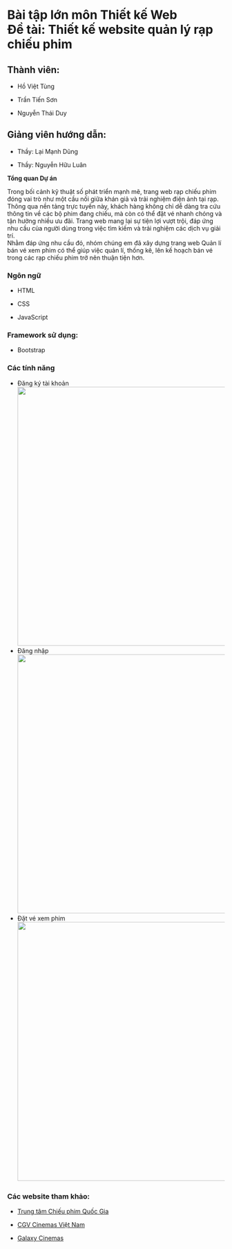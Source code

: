 <html>
  <h1>
    <br>Bài tập lớn môn Thiết kế Web<br>
        Đề tài: Thiết kế website quản lý rạp chiếu phim
    </h1>
    <h2>Thành viên:</h2>
    <ul>
        <li><p>Hồ Việt Tùng</p></li>
        <li><p>Trần Tiến Sơn</p></li>
        <li><p>Nguyễn Thái Duy</p></li>
    </ul>
    <h2>Giảng viên hướng dẫn: </h2>
    <ul>
        <li><p>Thầy: Lại Mạnh Dũng</p></li>
        <li><p>Thầy: Nguyễn Hữu Luân</p></li>
    </ul>
    <p><b>Tổng quan Dự án</b></p>
    <p>
        Trong bối cảnh kỹ thuật số phát triển mạnh mẽ, trang web rạp chiếu phim đóng vai trò như một cầu nối giữa khán giả và trải nghiệm điện ảnh tại rạp. Thông qua nền tảng trực tuyến này, khách hàng không chỉ dễ dàng tra cứu thông tin về các bộ phim đang chiếu, mà còn có thể đặt vé nhanh chóng và tận hưởng nhiều ưu đãi. Trang web mang lại sự tiện lợi vượt trội, đáp ứng nhu cầu của người dùng trong việc tìm kiếm và trải nghiệm các dịch vụ giải trí.  
        <br> Nhằm đáp ứng nhu cầu đó, nhóm chúng em đã xây dựng trang web Quản lí bán vé xem phim có thể giúp việc quản lí, thống kê, lên kế hoạch bán vé trong các rạp chiếu phim trở nên thuận tiện hơn. 
    </p>
    <h3><b>Ngôn ngữ</b></h3>
    <ul>
        <li><p>HTML</p></li>
        <li><p>CSS</p></li>
        <li><p>JavaScript</p></li>
    </ul>
    <h3><b>Framework sử dụng: </b></h3>
    <ul>
        <li><p>Bootstrap</p></li>
    </ul>
    <h3><b>Các tính năng</b></h3>
    <p> 
        <ul>
            <li>Đăng ký tài khoản <br> <img src="./web_demo/signin.jfif" alt="" style="height: 600px; width:auto"> </li>
            <li>Đăng nhập <br> <img src="./web_demo/login.jfif" alt="" style="height: 600px; width:auto"></li>
            <li>Đặt vé xem phim <br> <img src="./web_demo/booking.jfif" alt="" style="height: 600px; width:auto"></li>
        </ul>
    </p>
    <h3>Các website tham khảo: </h3>
    <ul>
        <li><p><a href="https://chieuphimquocgia.vn">Trung tâm Chiếu phim Quốc Gia</a></p></li>
        <li><p><a href="https://www.cgv.vn">CGV Cinemas Việt Nam</a></p></li>
        <li><p><a href="https://www.galaxycine.vn">Galaxy Cinemas</a></p></li>
    </ul>
</html>
